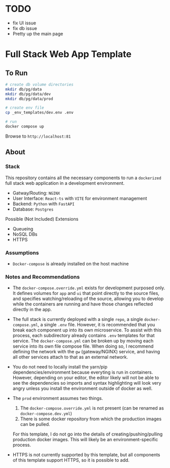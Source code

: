 # TODO

- fix UI issue
- fix db issue
- Pretty up the main page

# Full Stack Web App Template

## To Run

```bash
# create db volume directories
mkdir db/pg/data
mkdir db/pg/data/dev
mkdir db/pg/data/prod

# create env file
cp _env_templates/dev.env .env

# run
docker compose up
```

Browse to `http://localhost:81`

## About

### Stack

This repository contains all the necessary components to run a `dockerized` full stack web application in a development environment.

- Gatway/Routing: `NGINX`
- User Interface: `React-ts` with `VITE` for environment management
- Backend: `Python` with `FastAPI`
- Database: `Postgres`

Possible (Not Included) Extensions

- Queueing
- NoSQL DBs
- HTTPS

### Assumptions

- `Docker-compose` is already installed on the host machine

### Notes and Recommendations

- The `docker-compose.override.yml` exists for development purposed only. It defines volumes for `app` and `ui` that point directly to the source files, and specifies watching/reloading of the source, allowing you to develop while the containers are running and have those changes reflected directly in the app.
- The full stack is currently deployed with a single `repo`, a single `docker-compose.yml`, a single `.env` file. However, it is recommended that you break each component up into its own microservice. To assist with this process, each subdirectory already contains `.env` templates for that service. The `docker-compose.yml` can be broken up by moving each service into its own file compose file. When doing so, I recommend defining the network with the `gw` (gateway/NGINX) service, and having all other services attach to that as an external network.
- You do not need to locally install the yarn/pip dependencies/environment because everyting is run in containers. However, depending on your editor, the editor likely will not be able to see the dependencies so imports and syntax highlighting will look very angry unless you install the environment outside of docker as well.
- The `prod` environment assumes two things.

  1. The `docker-compose.override.yml` is not present (can be renamed as `docker-compose.dev.yml`)
  2. There is some docker repository from which the production images can be pulled.

  For this template, I do not go into the details of creating/pushing/pulling production docker images. This will likely be an environment-specific process.

- HTTPS is not currently supported by this template, but all components of this template support HTTPS, so it is possible to add.
